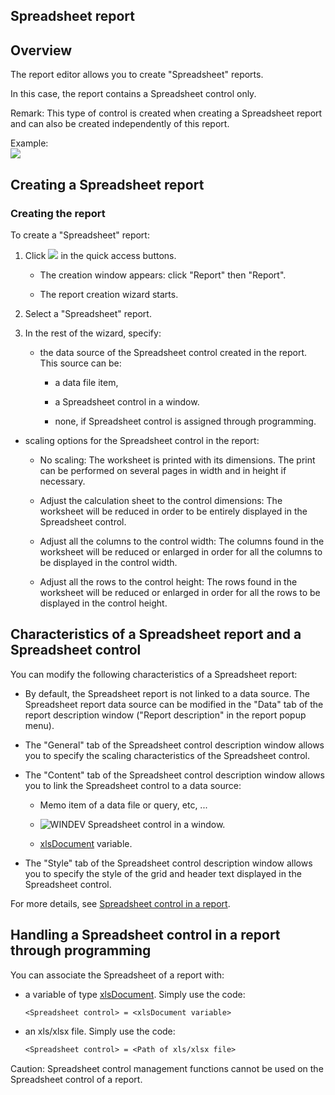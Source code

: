 
## Spreadsheet report
			

<a name="NOTE1"></a>
<a name="NOTE1_1"></a>


## Overview
<a name="overview_ELTTEXTE000141"></a>
The report editor allows you to create "Spreadsheet" reports. 

In this case, the report contains a Spreadsheet control only. 

Remark: This type of control is created when creating a Spreadsheet report and can also be created independently of this report. 

Example: <br>![](https://doc.pcsoft.fr/en-US/images/image.awp?langid=3&name=Etat_Tableur%20-%20HC%20N%B0001.gif&type=thumb)


<a name="NOTE2"></a>
<a name="NOTE2_1"></a>


## Creating a Spreadsheet report
<a name="creating_spreadsheet_report_ELTTEXTE000165"></a>


### Creating the report
<a name="creating_the_report_ELTPARAGRAPHE000024"></a>

To create a "Spreadsheet" report: 

1. Click ![](https://doc.pcsoft.fr/en-US/images/image.awp?langid=3&name=ico_nouveau.gif) in the quick access buttons. 

	- The creation window appears: click "Report" then "Report". 

	- The report creation wizard starts. 




2. Select a "Spreadsheet" report. 

3. In the rest of the wizard, specify:

	- the data source of the Spreadsheet control created in the report. This source can be: 

		- a data file item,

		- a Spreadsheet control in a window. 

		- none, if Spreadsheet control is assigned through programming. 




- scaling options for the Spreadsheet control in the report: 

	- No scaling: The worksheet is printed with its dimensions. The print can be performed on several pages in width and in height if necessary. 

	- Adjust the calculation sheet to the control dimensions: The worksheet will be reduced in order to be entirely displayed in the Spreadsheet control. 

	- Adjust all the columns to the control width: The columns found in the worksheet will be reduced or enlarged in order for all the columns to be displayed in the control width. 

	- Adjust all the rows to the control height: The rows found in the worksheet will be reduced or enlarged in order for all the rows to be displayed in the control height. 




<a name="NOTE3"></a>
<a name="NOTE3_1"></a>


## Characteristics of a Spreadsheet report and a Spreadsheet control
<a name="characteristics_spreadsheet_report_and_spreadsheet_control_ELTTEXTE000189"></a>
You can modify the following characteristics of a Spreadsheet report: 

- By default, the Spreadsheet report is not linked to a data source. The Spreadsheet report data source can be modified in the "Data" tab of the report description window ("Report description" in the report popup menu). 

- The "General" tab of the Spreadsheet control description window allows you to specify the scaling characteristics of the Spreadsheet control. 

- The "Content" tab of the Spreadsheet control description window allows you to link the Spreadsheet control to a data source: 

	- Memo item of a data file or query, etc, ... 

	- ![WINDEV](https://doc.pcsoft.fr/ext/images/us/WD.png) Spreadsheet control in a window. 

	- [xlsDocument](../WDLang5/1000017464.md) variable. 




- The "Style" tab of the Spreadsheet control description window allows you to specify the style of the grid and header text displayed in the Spreadsheet control. 




For more details, see [Spreadsheet control in a report](../WDChamp/1000033009.md). 

<a name="NOTE4"></a>
<a name="NOTE4_1"></a>


## Handling a Spreadsheet control in a report through programming
<a name="handling_spreadsheet_control_report_through_programming_ELTTEXTE000213"></a>
You can associate the Spreadsheet of a report with: 

- a variable of type [xlsDocument](../WDLang5/1000017464.md). Simply use the code: 
	
	```txt
	<Spreadsheet control> = <xlsDocument variable>
	```


- an xls/xlsx file. Simply use the code: 
	
	```txt
	<Spreadsheet control> = <Path of xls/xlsx file>
	```





Caution: Spreadsheet control management functions cannot be used on the Spreadsheet control of a report. 


